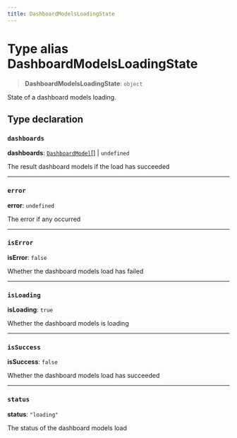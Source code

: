 ```yaml
---
title: DashboardModelsLoadingState
---
```


# Type alias DashboardModelsLoadingState

> **DashboardModelsLoadingState**: `object`

State of a dashboard models loading.

## Type declaration

### `dashboards`

**dashboards**: [`DashboardModel`](type-alias.DashboardModel.md)[] \| `undefined`

The result dashboard models if the load has succeeded

***

### `error`

**error**: `undefined`

The error if any occurred

***

### `isError`

**isError**: `false`

Whether the dashboard models load has failed

***

### `isLoading`

**isLoading**: `true`

Whether the dashboard models is loading

***

### `isSuccess`

**isSuccess**: `false`

Whether the dashboard models load has succeeded

***

### `status`

**status**: `"loading"`

The status of the dashboard models load

